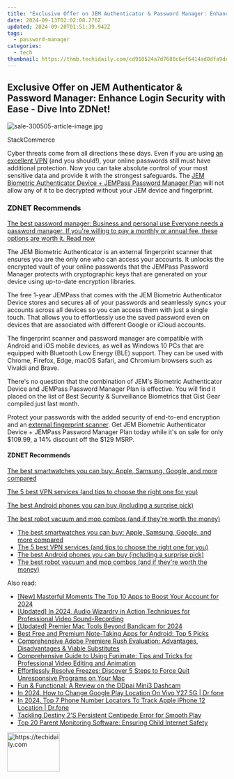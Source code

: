 ```yaml
---
title: "Exclusive Offer on JEM Authenticator & Password Manager: Enhance Login Security with Ease - Dive Into ZDNet!"
date: 2024-09-13T02:02:08.276Z
updated: 2024-09-20T01:51:39.942Z
tags:
  - password-manager
categories:
  - tech
thumbnail: https://thmb.techidaily.com/cd918524a7d7688c6ef6414ad8dfa9dc1bddfeb0b565f942655d5f5347ebbc9b.jpg
---
```


## Exclusive Offer on JEM Authenticator & Password Manager: Enhance Login Security with Ease - Dive Into ZDNet!

![sale-300505-article-image.jpg](https://www.zdnet.com/a/img/resize/36b3117713a344b918fcee93372d6e5c986e9563/2021/08/05/ca7c6460-a5a6-407d-9774-44369045fe65/sale-300505-article-image.jpg?auto=webp&width=1280)

StackCommerce

Cyber threats come from all directions these days. Even if you are using [an excellent VPN](https://www.zdnet.com/article/nordvpn-deal-save-over-65-on-a-two-year-subscription-and-get-a-10-credit/) (and you should!), your online passwords still must have additional protection. Now you can take absolute control of your most sensitive data and provide it with the strongest safeguards. The [JEM Biometric Authenticator Device + JEMPass Password Manager Plan](https://academy.zdnet.com/sales/jem-biometric-authenticator-with-jempass-password-manager-standard-edition?utm%5Fsource=zdnet.com&utm%5Fmedium=referral&utm%5Fcampaign=jem-biometric-authenticator-with-jempass-password-manager-standard-edition&utm%5Fterm=scsf-506189&utm%5Fcontent=a0x1P000004fPzDQAU&scsonar=1) will not allow any of it to be decrypted without your JEM device and fingerprint.

### **ZDNET** Recommends

[The best password manager: Business and personal use Everyone needs a password manager. If you're willing to pay a monthly or annual fee, these options are worth it.  Read now](https://www.zdnet.com/article/best-password-manager/)

The JEM Biometric Authenticator is an external fingerprint scanner that ensures you are the only one who can access your accounts. It unlocks the encrypted vault of your online passwords that the JEMPass Password Manager protects with cryptographic keys that are generated on your device using up-to-date encryption libraries.

The free 1-year JEMPass that comes with the JEM Biometric Authenticator Device stores and secures all of your passwords and seamlessly syncs your accounts across all devices so you can access them with just a single touch. That allows you to effortlessly use the saved password even on devices that are associated with different Google or iCloud accounts.

The fingerprint scanner and password manager are compatible with Android and iOS mobile devices, as well as Windows 10 PCs that are equipped with Bluetooth Low Energy (BLE) support. They can be used with Chrome, Firefox, Edge, macOS Safari, and Chromium browsers such as Vivaldi and Brave.

There's no question that the combination of JEM's Biometric Authenticator Device and JEMPass Password Manager Plan is effective. You will find it placed on the list of Best Security & Surveillance Biometrics that Gist Gear compiled just last month.

Protect your passwords with the added security of end-to-end encryption and an [external fingerprint scanner](https://academy.zdnet.com/sales/jem-biometric-authenticator-with-jempass-password-manager-standard-edition?utm%5Fsource=zdnet.com&utm%5Fmedium=referral&utm%5Fcampaign=jem-biometric-authenticator-with-jempass-password-manager-standard-edition&utm%5Fterm=scsf-506189&utm%5Fcontent=a0x1P000004fPzDQAU&scsonar=1). Get JEM Biometric Authenticator Device + JEMPass Password Manager Plan today while it's on sale for only $109.99, a 14% discount off the $129 MSRP.

#### **ZDNET** Recommends

[The best smartwatches you can buy: Apple, Samsung, Google, and more compared](https://www.zdnet.com/article/best-smartwatch/ "The best smartwatches you can buy: Apple, Samsung, Google, and more compared")

[The 5 best VPN services (and tips to choose the right one for you)](https://www.zdnet.com/article/best-vpn/ "The 5 best VPN services (and tips to choose the right one for you)")

[The best Android phones you can buy (including a surprise pick)](https://www.zdnet.com/article/best-android-phone/ "The best Android phones you can buy (including a surprise pick)")

[The best robot vacuum and mop combos (and if they're worth the money)](https://www.zdnet.com/article/best-robot-vacuum-mop/ "The best robot vacuum and mop combos (and if they're worth the money)")

* [The best smartwatches you can buy: Apple, Samsung, Google, and more compared](https://www.zdnet.com/article/best-smartwatch/ "The best smartwatches you can buy: Apple, Samsung, Google, and more compared")
* [The 5 best VPN services (and tips to choose the right one for you)](https://www.zdnet.com/article/best-vpn/ "The 5 best VPN services (and tips to choose the right one for you)")
* [The best Android phones you can buy (including a surprise pick)](https://www.zdnet.com/article/best-android-phone/ "The best Android phones you can buy (including a surprise pick)")
* [The best robot vacuum and mop combos (and if they're worth the money)](https://www.zdnet.com/article/best-robot-vacuum-mop/ "The best robot vacuum and mop combos (and if they're worth the money)")

<ins class="adsbygoogle"
     style="display:block"
     data-ad-format="autorelaxed"
     data-ad-client="ca-pub-7571918770474297"
     data-ad-slot="1223367746"></ins>

<ins class="adsbygoogle"
     style="display:block"
     data-ad-client="ca-pub-7571918770474297"
     data-ad-slot="8358498916"
     data-ad-format="auto"
     data-full-width-responsive="true"></ins>

<span class="atpl-alsoreadstyle">Also read:</span>
<div><ul>
<li><a href="https://instagram-videos.techidaily.com/new-masterful-moments-the-top-10-apps-to-boost-your-account-for-2024/"><u>[New] Masterful Moments The Top 10 Apps to Boost Your Account for 2024</u></a></li>
<li><a href="https://video-screen-grab.techidaily.com/updated-in-2024-audio-wizardry-in-action-techniques-for-professional-video-sound-recording/"><u>[Updated] In 2024, Audio Wizardry in Action Techniques for Professional Video Sound-Recording</u></a></li>
<li><a href="https://screen-activity-recording.techidaily.com/updated-premier-mac-tools-beyond-bandicam-for-2024/"><u>[Updated] Premier Mac Tools Beyond Bandicam for 2024</u></a></li>
<li><a href="https://app-tips.techidaily.com/best-free-and-premium-note-taking-apps-for-android-top-5-picks/"><u>Best Free and Premium Note-Taking Apps for Android: Top 5 Picks</u></a></li>
<li><a href="https://app-tips.techidaily.com/comprehensive-adobe-premiere-rush-evaluation-advantages-disadvantages-and-viable-substitutes/"><u>Comprehensive Adobe Premiere Rush Evaluation: Advantages, Disadvantages & Viable Substitutes</u></a></li>
<li><a href="https://app-tips.techidaily.com/comprehensive-guide-to-using-funimate-tips-and-tricks-for-professional-video-editing-and-animation/"><u>Comprehensive Guide to Using Funimate: Tips and Tricks for Professional Video Editing and Animation</u></a></li>
<li><a href="https://app-tips.techidaily.com/effortlessly-resolve-freezes-discover-5-steps-to-force-quit-unresponsive-programs-on-your-mac/"><u>Effortlessly Resolve Freezes: Discover 5 Steps to Force Quit Unresponsive Programs on Your Mac</u></a></li>
<li><a href="https://buynow-help.techidaily.com/fun-and-functional-a-review-on-the-ddpai-mini3-dashcam/"><u>Fun & Functional: A Review on the DDpai Mini3 Dashcam</u></a></li>
<li><a href="https://review-topics.techidaily.com/in-2024-how-to-change-google-play-location-on-vivo-y27-5g-drfone-by-drfone-virtual-android/"><u>In 2024, How to Change Google Play Location On Vivo Y27 5G | Dr.fone</u></a></li>
<li><a href="https://ios-location-track.techidaily.com/in-2024-top-7-phone-number-locators-to-track-apple-iphone-12-location-drfone-by-drfone-virtual-ios/"><u>In 2024, Top 7 Phone Number Locators To Track Apple iPhone 12 Location | Dr.fone</u></a></li>
<li><a href="https://win-solutions.techidaily.com/tackling-destiny-2s-persistent-centipede-error-for-smooth-play/"><u>Tackling Destiny 2'S Persistent Centipede Error for Smooth Play</u></a></li>
<li><a href="https://app-tips.techidaily.com/top-20-parent-monitoring-software-ensuring-child-internet-safety/"><u>Top 20 Parent Monitoring Software: Ensuring Child Internet Safety</u></a></li>
</ul></div>

<!-- affiliate ads begin -->
<a href="https://bluettifr.pxf.io/c/5597632/2145079/17095" target="_top" id="2145079">
  <img src="//a.impactradius-go.com/display-ad/17095-2145079" border="0" alt="https://techidaily.com" width="120" height="90"/>
</a>
<img height="0" width="0" src="https://bluettifr.pxf.io/i/5597632/2145079/17095" style="position:absolute;visibility:hidden;" border="0" />
<!-- affiliate ads end -->

